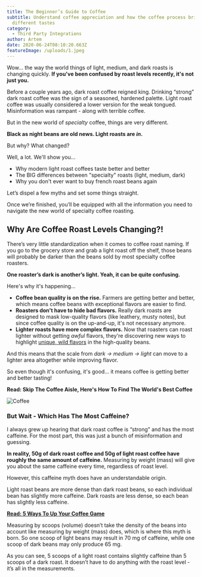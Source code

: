 ```yaml
---
title: The Beginner’s Guide to Coffee
subtitle: Understand coffee appreciation and how the coffee process brings about
  different tastes
category:
  - Third Party Integrations
author: Artem
date: 2020-06-24T08:10:20.663Z
featureImage: /uploads/1.jpeg
---
```

Wow... the way the world things of light, medium, and dark roasts is changing quickly. **If you've been confused by roast levels recently, it's not just you.**

Before a couple years ago, dark roast coffee reigned king. Drinking “strong” dark roast coffee was the sign of a seasoned, hardened palette. Light roast coffee was usually considered a lower version for the weak tongued. Misinformation was rampant - along with terrible coffee.

But in the new world of *specialty* coffee, things are very different.

**Black as night beans are old news. Light roasts are *in*.**

But why? What changed?

Well, a lot. We'll show you...

* Why modern light roast coffees taste better and better
* The BIG differences between "specialty" roasts (light, medium, dark)
* Why you don't ever want to buy french roast beans again

Let’s dispel a few myths and set some things straight.

Once we’re finished, you’ll be equipped with all the information you need to navigate the new world of specialty coffee roasting.

## Why Are Coffee Roast Levels Changing?!

There’s very little standardization when it comes to coffee roast naming. If you go to the grocery store and grab a light roast off the shelf, those beans will probably be darker than the beans sold by most specialty coffee roasters.

**One roaster’s dark is another’s light. Yeah, it can be quite confusing.**

Here's why it's happening...

* **Coffee bean quality is on the rise.** Farmers are getting better and better, which means coffee beans with exceptional flavors are easier to find.
* **Roasters don't have to hide bad flavors.** Really dark roasts are designed to mask low-quality flavors (like leathery, musty notes), but since coffee quality is on the up-and-up, it's not necessary anymore.
* **Lighter roasts have more complex flavors.** Now that roasters can roast lighter without getting *awful* flavors, they're discovering new ways to highlight [unique, wild flavors](https://www.javapresse.com/blogs/buying-coffee/whats-the-deal-with-fruity-tasting-coffee) in the high-quality beans.

And this means that the scale from *dark -> medium -> light* can move to a lighter area altogether while improving flavor.

So even though it's confusing, it's good... it means coffee is getting better and better tasting!

**Read: Skip The Coffee Aisle, Here's How To Find The World's Best Coffee**

![Coffee](/uploads/7.jpeg "Coffee")

### But Wait - Which Has The Most Caffeine?

I always grew up hearing that dark roast coffee is “strong” and has the most caffeine. For the most part, this was just a bunch of misinformation and guessing.

**In reality, 50g of dark roast coffee and 50g of light roast coffee have roughly the same amount of caffeine.** Measuring by weight (mass) will give you about the same caffeine every time, regardless of roast level.

However, this caffeine myth does have an understandable origin.

Light roast beans are more dense than dark roast beans, so each individual bean has slightly more caffeine. Dark roasts are less dense, so each bean has slightly less caffeine.

**[Read: 5 Ways To Up Your Coffee Game](https://www.javapresse.com/blogs/brew-guides/5-ways-to-up-your-coffee-game)**

Measuring by scoops (volume) doesn’t take the density of the beans into account like measuring by weight (mass) does, which is where this myth is born. So one scoop of light beans may result in 70 mg of caffeine, while one scoop of dark beans may only produce 65 mg.

As you can see, 5 scoops of a light roast contains slightly caffeine than 5 scoops of a dark roast. It doesn’t have to do anything with the roast level - it’s all in the measurements.